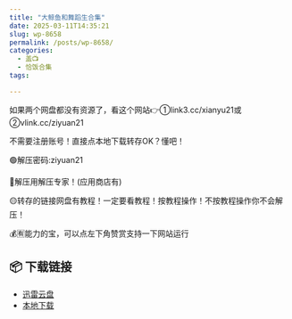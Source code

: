 ```yaml
---
title: "大鲸鱼和舞蹈生合集"
date: 2025-03-11T14:35:21
slug: wp-8658
permalink: /posts/wp-8658/
categories:
  - 盖📺
  - 恰饭合集
tags:

---
```


如果两个网盘都没有资源了，看这个网站👉①link3.cc/xianyu21或②vlink.cc/ziyuan21

不需要注册账号！直接点本地下载转存OK？懂吧！

🟢解压密码:ziyuan21

🔵解压用解压专家！(应用商店有)

🟡转存的链接网盘有教程！一定要看教程！按教程操作！不按教程操作你不会解压！

💰🈶能力的宝，可以点左下角赞赏支持一下网站运行

## 📦 下载链接
- [迅雷云盘](https://blziyuan21.com/pay-download/8658?key=d202beb333&down_id=0)
- [本地下载](https://blziyuan21.com/pay-download/8658?key=d202beb333&down_id=1)

